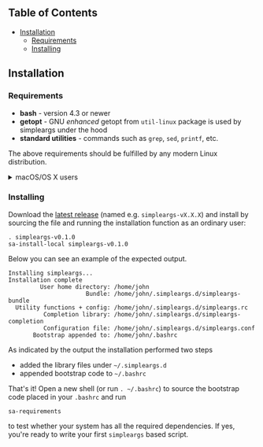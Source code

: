 <!-- GENERATED TOC -->
<!-- TOC START -->
## Table of Contents

  - [Installation](#installation)
    - [Requirements](#requirements)
    - [Installing](#installing)
<!-- TOC END -->

## Installation
### Requirements
* **bash** - version 4.3 or newer
* **getopt** - GNU _enhanced_ getopt from `util-linux` package is used by simpleargs under the hood
* **standard utilities** - commands such as `grep`, `sed`, `printf`, etc.

The above requirements should be fulfilled by any modern Linux distribution.

<details>
  <summary>macOS/OS X users</summary>

Using simpleargs on OSX is possible but one needs to install a couple of dependencies that come out of the box on Linux.
First of all, install the newest `bash` with [Homebrew](https://brew.sh/) and optionally make it your default shell.
See for example [this StackExchange answer](https://apple.stackexchange.com/a/292760) for instructions.

Second, install a set of GNU utilities using `brew` command:
```
brew install coreutils gnu-sed gnu-getopt gettext
```
You might want to install GNU `grep` and `find` as well
although they are not required by simpleargs.
```
brew install grep findutils
```
On top of that the GNU versions of the binaries such as `sed` and `getopt` need to be taken into use by adding them into your `PATH`.
[This StackOverflow post](https://stackoverflow.com/questions/57972341/how-to-install-and-use-gnu-ls-on-macos)
shows how to do it.
For example, my `~/.bashrc` contains the following lines:
```
export PATH="/usr/local/opt/coreutils/libexec/gnubin:${PATH}"
export MANPATH="/usr/local/opt/coreutils/libexec/gnuman:${MANPATH}
export PATH="/usr/local/opt/gnu-sed/libexec/gnubin:${PATH}"
export MANPATH="/usr/local/opt/gnu-sed/libexec/gnuman:${MANPATH}"
export PATH="/usr/local/opt/gnu-getopt/bin:${PATH}"
export MANPATH="/usr/local/opt/gnu-getopt/bin:${MANPATH}"

# GNU grep and find
export PATH="/usr/local/opt/grep/libexec/gnubin:${PATH}"
export MANPATH="/usr/local/opt/grep/libexec/gnuman:${MANPATH}"
export PATH="/usr/local/opt/findutils/libexec/gnubin:${PATH}"
export MANPATH="/usr/local/opt/findutils/libexec/gnuman:${MANPATH}"
```

</details>

### Installing
Download the [latest release](https://github.com/laurivan/simpleargs/releases/latest)
(named e.g. `simpleargs-vX.X.X`) and install by sourcing
the file and running the installation function as an ordinary user:
```
. simpleargs-v0.1.0
sa-install-local simpleargs-v0.1.0
```
Below you can see an example of the expected output.
```
Installing simpleargs...
Installation complete
         User home directory: /home/john
                      Bundle: /home/john/.simpleargs.d/simpleargs-bundle
  Utility functions + config: /home/john/.simpleargs.d/simpleargs.rc
          Completion library: /home/john/.simpleargs.d/simpleargs-completion
          Configuration file: /home/john/.simpleargs.d/simpleargs.conf
       Bootstrap appended to: /home/john/.bashrc
```

As indicated by the output the installation performed two steps
* added the library files under `~/.simpleargs.d`
* appended bootstrap code to `~/.bashrc`

That's it! Open a new shell (or run `. ~/.bashrc`) to source the bootstrap code placed in your `.bashrc` and run
```
sa-requirements
```
to test whether your system has all the required dependencies.
If yes, you're ready to write your first `simpleargs` based script.
